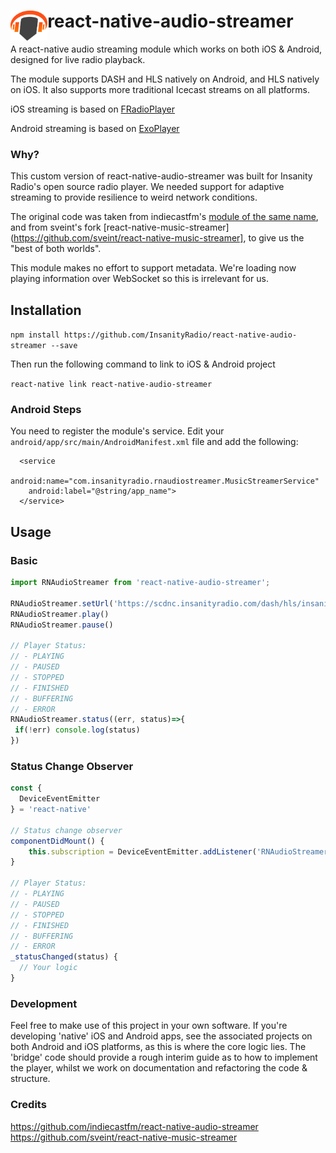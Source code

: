 # <img src="https://raw.githubusercontent.com/InsanityRadio/OnAirController/master/doc/headphones_dark.png" align="left" height=48 /> react-native-audio-streamer

A react-native audio streaming module which works on both iOS & Android, designed for live radio playback.

The module supports DASH and HLS natively on Android, and HLS natively on iOS. It also supports more traditional Icecast streams on all platforms.

iOS streaming is based on [FRadioPlayer](https://github.com/fethica/FRadioPlayer)

Android streaming is based on [ExoPlayer](https://github.com/google/ExoPlayer)

### Why?

This custom version of react-native-audio-streamer was built for Insanity Radio's open source radio player. We needed support for adaptive streaming to provide resilience to weird network conditions. 

The original code was taken from indiecastfm's [module of the same name](https://github.com/indiecastfm/react-native-audio-streamer), and from sveint's fork [react-native-music-streamer](https://github.com/sveint/react-native-music-streamer], to give us the "best of both worlds". 

This module makes no effort to support metadata. We're loading now playing information over WebSocket so this is irrelevant for us. 

## Installation

`npm install https://github.com/InsanityRadio/react-native-audio-streamer --save`

Then run the following command to link to iOS & Android project

`react-native link react-native-audio-streamer`

### Android Steps

You need to register the module's service. Edit your `android/app/src/main/AndroidManifest.xml` file and add the following:

      <service
        android:name="com.insanityradio.rnaudiostreamer.MusicStreamerService"
        android:label="@string/app_name">
      </service>

## Usage

### Basic

```javascript
import RNAudioStreamer from 'react-native-audio-streamer';

RNAudioStreamer.setUrl('https://scdnc.insanityradio.com/dash/hls/insanity/index.m3u8')
RNAudioStreamer.play()
RNAudioStreamer.pause()

// Player Status:
// - PLAYING
// - PAUSED
// - STOPPED
// - FINISHED
// - BUFFERING
// - ERROR
RNAudioStreamer.status((err, status)=>{
 if(!err) console.log(status)
})

```

### Status Change Observer

```javascript
const {
  DeviceEventEmitter
} = 'react-native'

// Status change observer
componentDidMount() {
    this.subscription = DeviceEventEmitter.addListener('RNAudioStreamerStatusChanged',this._statusChanged.bind(this))
}

// Player Status:
// - PLAYING
// - PAUSED
// - STOPPED
// - FINISHED
// - BUFFERING
// - ERROR
_statusChanged(status) {
  // Your logic
}
```

### Development

Feel free to make use of this project in your own software. If you're developing 'native' iOS and Android apps, see the associated projects on both Android and iOS platforms, as this is where the core logic lies. The 'bridge' code should provide a rough interim guide as to how to implement the player, whilst we work on documentation and refactoring the code & structure. 


### Credits

https://github.com/indiecastfm/react-native-audio-streamer
https://github.com/sveint/react-native-music-streamer


